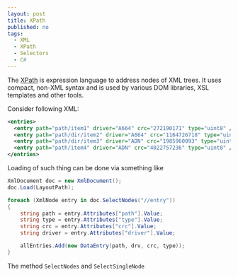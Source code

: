 ```yaml
---
layout: post
title: XPath
published: no
tags:
  - XML
  - XPath
  - Selectors
  - C#
---
```

The [XPath][1] is expression language to address nodes of XML trees. It uses compact, non-XML syntax and is used by various DOM libraries, XSL templates and other tools.

Consider following XML:

```xml
<entries>
  <entry path="path/item1" driver="A664" crc="272190171" type="uint8" />
  <entry path="path/dir/item2" driver="A664" crc="1164726718" type="uint8" />
  <entry path="path/dir/item3" driver="ADN" crc="1985960093" type="uint8" />
  <entry path="path/item4" driver="ADN" crc="4022757236" type="uint8" />
</entries>
```

Loading of such thing can be done via something like 

```c#
XmlDocument doc = new XmlDocument();
doc.Load(LayoutPath);

foreach (XmlNode entry in doc.SelectNodes("//entry"))
{
    string path = entry.Attributes["path"].Value;
    string type = entry.Attributes["type"].Value;
    string crc = entry.Attributes["crc"].Value;
    string driver = entry.Attributes["driver"].Value;

    allEntries.Add(new DataEntry(path, drv, crc, type));
}
```

The method `SelectNodes` and `SelectSingleNode`

[1]: https://www.w3.org/TR/xpath-31/